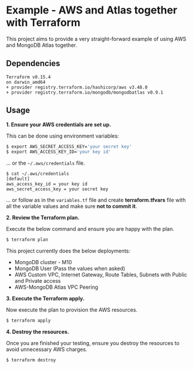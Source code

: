 # Example - AWS and Atlas together with Terraform

This project aims to provide a very straight-forward example of using AWS and MongoDB Atlas together.


## Dependencies

```
Terraform v0.15.4
on darwin_amd64
+ provider registry.terraform.io/hashicorp/aws v3.48.0
+ provider registry.terraform.io/mongodb/mongodbatlas v0.9.1
```

## Usage

**1\. Ensure your AWS credentials are set up.**

This can be done using environment variables:

``` bash
$ export AWS_SECRET_ACCESS_KEY='your secret key'
$ export AWS_ACCESS_KEY_ID='your key id'
```

... or the `~/.aws/credentials` file.

```
$ cat ~/.aws/credentials
[default]
aws_access_key_id = your key id
aws_secret_access_key = your secret key

```
... or follow as in the `variables.tf` file and create **terraform.tfvars** file with all the variable values and make sure **not to commit it**.

**2\. Review the Terraform plan.**

Execute the below command and ensure you are happy with the plan.

``` bash
$ terraform plan
```
This project currently does the below deployments:

- MongoDB cluster - M10
- MongoDB User (Pass the values when asked)
- AWS Custom VPC, Internet Gateway, Route Tables, Subnets with Public and Private access
- AWS-MongoDB Atlas VPC Peering

**3\. Execute the Terraform apply.**

Now execute the plan to provision the AWS resources.

``` bash
$ terraform apply
```

**4\. Destroy the resources.**

Once you are finished your testing, ensure you destroy the resources to avoid unnecessary AWS charges.

``` bash
$ terraform destroy
```
